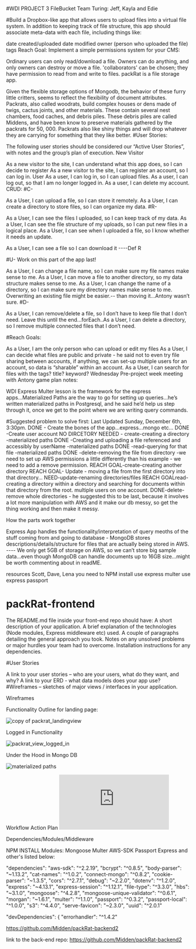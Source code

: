 #WDI PROJECT 3 FileBucket
Team Turing:
Jeff, Kayla and Edie

#Build a Dropbox-like app that allows users to upload files into a virtual file system. In addition to keeping track of file structure, this app should associate meta-data with each file, including things like:

date created/uploaded date modified owner (person who uploaded the file) tags Reach Goal: Implement a simple permissions system for your CMS:

Ordinary users can only read/download a file. Owners can do anything, and only owners can destroy or move a file. 'collaborators' can be chosen; they have permission to read from and write to files.
packRat is a file storage app.

Given the flexible storage options of Mongodb, the behavior of these furry little critters, seems to reflect the flexibility of document attributes. Packrats, also called woodrats, build complex houses or dens made of twigs, cactus joints, and other materials. These contain several nest chambers, food caches, and debris piles. These debris piles are called Middens, and have been know to preserve materials gathered by the packrats for 50, 000. Packrats also like shiny things and will drop whatever they are carrying for something that they like better.
#User Stories:

The following user stories should be considered our “Active User Stories”, with notes and the group’s plan of execution.
New Visitor

As a new visitor to the site, I can understand what this app does, so I can decide to register As a new visitor to the site, I can register an account, so I can log in. User As a user, I can log in, so I can upload files. As a user, I can log out, so that I am no longer logged in. As a user, I can delete my account.
CRUD:
#C-

As a User, I can upload a file, so I can store it remotely. As a User, I can create a directory to store files, so I can organize my data.
#R-

As a User, I can see the files I uploaded, so I can keep track of my data. As a User, I can see the file structure of my uploads, so I can put new files in a logical place. As a User, I can see when I uploaded a file, so I know whether it needs an update.

 As a User, I can see a file so I can download it ----Def R

#U- Work on this part of the app last!

As a User, I can change a file name, so I can make sure my file names make sense to me. As a User, I can move a file to another directory, so my data structure makes sense to me. As a User, I can change the name of a directory, so I can make sure my directory names make sense to me. Overwriting an existing file might be easier.-- than moving it...Antony wasn’t sure.
#D-

As a User, I can remove/delete a file, so I don’t have to keep file that I don’t need. Leave this until the end...forEach..As a User, I can delete a directory, so I remove multiple connected files that I don’t need.

#Reach Goals:

As a User, I am the only person who can upload or edit my files As a User, I can decide what files are public and private - he said not to even try file sharing between accounts, if anything, we can set-up multiple users for an account, so data is “sharable” within an account. As a User, I can search for files with the tags? title? keyword?
Wednesday Pre-project week meeting with Antony game plan notes:

WDI Express Multer lesson is the framework for the express apps...Materialized Paths are the way to go for setting up queries...he’s written materialized paths in Postgresql, and he said he’d help us step through it, once we get to the point where we are writing query commands.

#Suggested problem to solve first:  Last Updated Sunday, December 6th, 3:30pm.
DONE - Create the bones of the app...express...mongo etc...
DONE -Create user account
NO DIRCETORY NEEDED - create-creating a directory -materialized paths
DONE -Creating and uploading a file referenced and accessibly by userName -materialized paths
DONE -read-querying for that file -materialized paths
DONE -delete-removing the file from directory -we need to set up AWS permissions a little differently than his example -  we need to add a remove permission.
REACH GOAL-create-creating another directory
REACH GOAL- Update - moving a file from the first directory into that directory…
NEED-update-renaming directories/files
 REACH GOALread-creating a directory within a directory and searching for documents within that directory from the root.
multiple users on one account.
 DONE-delete-remove whole directories - he suggested this to be last, because it involves a lot more manipulation with AWS and it make our db messy, so get the thing working and then make it messy.

How the parts work together

Express App handles the functionality/interpretation of query meoths of the stuff coming from and going to database - MongoDB stores descriptions/details/structure for files that are actually being stored in AWS. ---- We only get 5GB of storage on AWS, so we can’t store big sample data...even though MongoDB can handle documents up to 16GB size...might be worth commenting about in readME.



resources Scott, Dave, Lena you need to NPM install use express multer use express passport


# packRat-frontend
The README.md file inside your front-end repo should have:
A short description of your application.
A brief explanation of the technologies (Node modules, Express middleware etc) used.
A couple of paragraphs detailing the general approach you took.
Notes on any unsolved problems or major hurdles your team had to overcome.
Installation instructions for any dependencies.


#User Stories


A link to your user stories – who are your users, what do they want, and why?
A link to your ERD - what data models does your app use?
#Wireframes – sketches of major views / interfaces in your application.

Wireframes

Functionality Outline for landing page:

![copy of packrat_landingview](https://cloud.githubusercontent.com/assets/14185415/11615328/98eb343e-9c2b-11e5-88d9-63889491a146.jpg)

Logged in Functionality

![packrat_view_logged_in](https://cloud.githubusercontent.com/assets/14185415/11615368/9cb7faa6-9c2c-11e5-8e38-80b8ec15228e.jpg)


Under the Hood in Mongo DB

![materialized paths](https://cloud.githubusercontent.com/assets/14185415/11615346/1b757586-9c2c-11e5-99a0-1da34205379d.jpg)


Workflow Action Plan
![FileBucket.pdf](https://github.com/Midden/packRat-frontend/files/53267/FileBucket.pdf)


Dependencies/Modules/Middleware

   NPM INSTALL
   Modules:
   Mongoose
   Multer
   AWS-SDK
   Passport
   Express and other's listed below:
   
 
  "dependencies": 
    "aws-sdk": "^2.2.19",
    "bcrypt": "^0.8.5",
    "body-parser": "~1.13.2",
    "cat-names": "^1.0.2",
    "connect-mongo": "^0.8.2",
    "cookie-parser": "~1.3.5",
    "cors": "^2.7.1",
    "debug": "~2.2.0",
    "dotenv": "^1.2.0",
    "express": "~4.13.1",
    "express-session": "^1.12.1",
    "file-type": "^3.3.0",
    "hbs": "~3.1.0",
    "mongoose": "^4.2.8",
    "mongoose-unique-validator": "^0.6.1",
    "morgan": "~1.6.1",
    "multer": "^1.1.0",
    "passport": "^0.3.2",
    "passport-local": "^1.0.0",
    "s3": "^4.4.0",
    "serve-favicon": "~2.3.0",
    "uuid": "^2.0.1"
  
  "devDependencies": {
    "errorhandler": "^1.4.2"
  
https://github.com/Midden/packRat-backend2




link to the  back-end repo:
https://github.com/Midden/packRat-backend2
